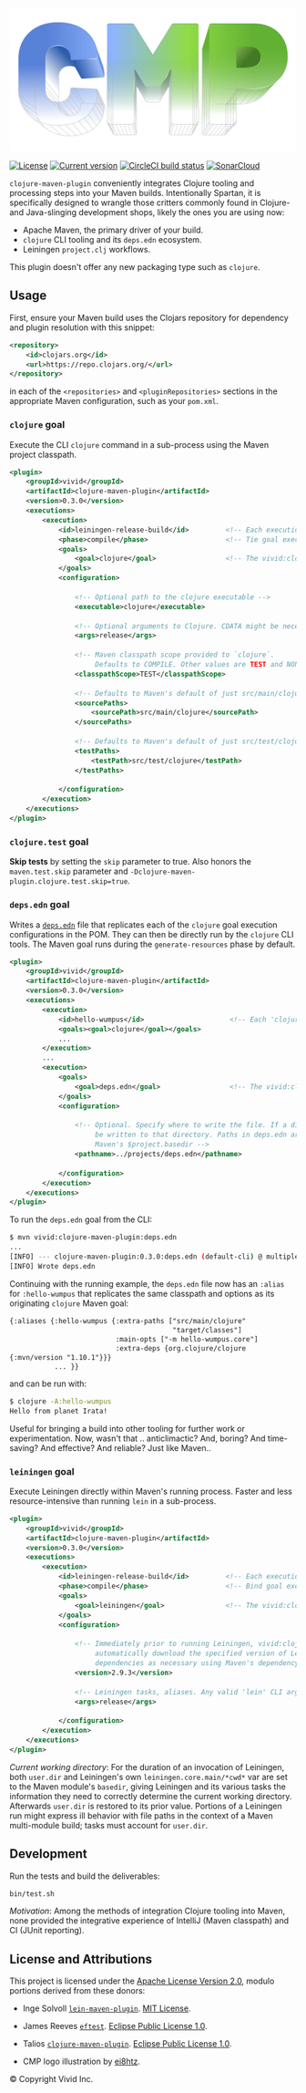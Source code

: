 ![Vivid Clojure Maven Plugin][1]

[![License](https://img.shields.io/badge/license-Apache%202-blue.svg?style=flat-square)](LICENSE.txt)
[![Current version](https://img.shields.io/clojars/v/vivid/clojure-maven-plugin.svg?color=blue&style=flat-square)](https://clojars.org/vivid/clojure-maven-plugin)
[![CircleCI build status](https://circleci.com/gh/vivid-inc/clojure-maven-plugin/tree/release-0.3.0.svg)](https://circleci.com/gh/vivid-inc/clojure-maven-plugin)
[![SonarCloud](https://sonarcloud.io/api/project_badges/measure?project=clojure-maven-plugin&metric=alert_status)](https://sonarcloud.io/dashboard?id=clojure-maven-plugin)


`clojure-maven-plugin` conveniently integrates Clojure tooling and processing steps into your Maven builds.
Intentionally Spartan, it is specifically designed to wrangle those critters commonly found in Clojure- and Java-slinging development shops, likely the ones you are using now:

- Apache Maven, the primary driver of your build.
- `clojure` CLI tooling and its `deps.edn` ecosystem.
- Leiningen `project.clj` workflows.

This plugin doesn't offer any new packaging type such as `clojure`.



## Usage

First, ensure your Maven build uses the Clojars repository for dependency and plugin resolution with this snippet:
```xml
<repository>
    <id>clojars.org</id>
    <url>https://repo.clojars.org/</url>
</repository>
```
in each of the `<repositories>` and `<pluginRepositories>` sections in the appropriate Maven
configuration, such as your `pom.xml`.

### `clojure` goal

Execute the CLI `clojure` command in a sub-process using the Maven project classpath.

```xml
<plugin>
    <groupId>vivid</groupId>
    <artifactId>clojure-maven-plugin</artifactId>
    <version>0.3.0</version>
    <executions>
        <execution>
            <id>leiningen-release-build</id>         <!-- Each execution requires a unique ID -->
            <phase>compile</phase>                   <!-- Tie goal execution to the desired Maven phase -->
            <goals>
                <goal>clojure</goal>                 <!-- The vivid:clojure-maven-plugin Clojure goal -->
            </goals>
            <configuration>

                <!-- Optional path to the clojure executable -->
                <executable>clojure</executable>

                <!-- Optional arguments to Clojure. CDATA might be necessary to handle dashes. -->
                <args>release</args>

                <!-- Maven classpath scope provided to `clojure`.
                     Defaults to COMPILE. Other values are TEST and NONE. -->
                <classpathScope>TEST</classpathScope>

                <!-- Defaults to Maven's default of just src/main/clojure -->
                <sourcePaths>
                    <sourcePath>src/main/clojure</sourcePath>
                </sourcePaths>

                <!-- Defaults to Maven's default of just src/test/clojure -->
                <testPaths>
                    <testPath>src/test/clojure</testPath>
                </testPaths>

            </configuration>
        </execution>
    </executions>
</plugin>
```



### `clojure.test` goal

__Skip tests__ by setting the `skip` parameter to true.
Also honors the `maven.test.skip` parameter and `-Dclojure-maven-plugin.clojure.test.skip=true`.




### `deps.edn` goal

Writes a [`deps.edn`](https://clojure.org/reference/deps_and_cli) file that replicates each of the `clojure` goal execution configurations in the POM.
They can then be directly run by the `clojure` CLI tools.
The Maven goal runs during the `generate-resources` phase by default.
```xml
<plugin>
    <groupId>vivid</groupId>
    <artifactId>clojure-maven-plugin</artifactId>
    <version>0.3.0</version>
    <executions>
        <execution>
            <id>hello-wumpus</id>                     <!-- Each 'clojure' goal execution ID servers as the deps.edn alias -->
            <goals><goal>clojure</goal></goals>
            ...
        </execution>
        ...
        <execution>
            <goals>
                <goal>deps.edn</goal>                 <!-- The vivid:clojure-maven-plugin deps.edn goal -->
            </goals>
            <configuration>

                <!-- Optional. Specify where to write the file. If a directory, deps.edn will
                     be written to that directory. Paths in deps.edn are written relative to
                     Maven's $project.basedir -->
                <pathname>../projects/deps.edn</pathname>

            </configuration>
        </execution>
    </executions>
</plugin>
```
To run the `deps.edn` goal from the CLI:
```bash
$ mvn vivid:clojure-maven-plugin:deps.edn
...
[INFO] --- clojure-maven-plugin:0.3.0:deps.edn (default-cli) @ multiple-use-project ---
[INFO] Wrote deps.edn
```
Continuing with the running example, the `deps.edn` file now has an `:alias` for `:hello-wumpus` that replicates the same classpath and options as its originating `clojure` Maven goal:
```edn
{:aliases {:hello-wumpus {:extra-paths ["src/main/clojure"
                                        "target/classes"]
                          :main-opts ["-m hello-wumpus.core"]
                          :extra-deps {org.clojure/clojure {:mvn/version "1.10.1"}}}
           ... }}
```
and can be run with:
```bash
$ clojure -A:hello-wumpus
Hello from planet Irata!
```
Useful for bringing a build into other tooling for further work or experimentation.
Now, wasn't that .. anticlimactic? And, boring? And time-saving? And effective? And reliable? Just like Maven..



### `leiningen` goal

Execute Leiningen directly within Maven's running process.
Faster and less resource-intensive than running `lein` in a sub-process.

```xml
<plugin>
    <groupId>vivid</groupId>
    <artifactId>clojure-maven-plugin</artifactId>
    <version>0.3.0</version>
    <executions>
        <execution>
            <id>leiningen-release-build</id>         <!-- Each execution requires a unique ID -->
            <phase>compile</phase>                   <!-- Bind goal execution to the desired Maven phase -->
            <goals>
                <goal>leiningen</goal>               <!-- The vivid:clojure-maven-plugin Leiningen goal -->
            </goals>
            <configuration>

                <!-- Immediately prior to running Leiningen, vivid:clojure-maven-plugin will
                     automatically download the specified version of Leiningen and its
                     dependencies as necessary using Maven's dependency resolution system. -->
                <version>2.9.3</version>

                <!-- Leiningen tasks, aliases. Any valid 'lein' CLI arguments can be used here. -->
                <args>release</args>

            </configuration>
        </execution>
    </executions>
</plugin>
```

_Current working directory_:
For the duration of an invocation of Leiningen, both `user.dir` and Leiningen's own `leiningen.core.main/*cwd*` var are
set to the Maven module's `basedir`, giving Leiningen and its various tasks the information they need to correctly
determine the current working directory.
Afterwards `user.dir` is restored to its prior value.
Portions of a Leiningen run might express ill behavior with file paths in the context of a Maven multi-module build;
tasks must account for `user.dir`.


## Development

Run the tests and build the deliverables:

```bash
bin/test.sh
```

*Motivation*: Among the methods of integration Clojure tooling into Maven, none provided the integrative experience of IntelliJ (Maven classpath) and CI (JUnit reporting).


## License and Attributions

This project is licensed under the [Apache License Version 2.0](LICENSE.txt), modulo portions derived from these donors:

- Inge Solvoll [`lein-maven-plugin`](https://github.com/ingesolvoll/lein-maven-plugin).
  [MIT License](https://raw.githubusercontent.com/ingesolvoll/lein-maven-plugin/d86e5ded9c75018b26c99ff041f3dad7079d3d1a/LICENSE).
- James Reeves [`eftest`](https://github.com/weavejester/eftest).
  [Eclipse Public License 1.0](https://raw.githubusercontent.com/weavejester/eftest/43a41b28e5981382a93503be27bce463e1b6ad4f/README.md).
- Talios [`clojure-maven-plugin`](https://github.com/talios/clojure-maven-plugin).
  [Eclipse Public License 1.0](https://raw.githubusercontent.com/talios/clojure-maven-plugin/8ce0d7dab93a418cfba0bcf68943c31291bcdc23/epl-v10.html).

- CMP logo illustration by [ei8htz](https://ei8htz.tumblr.com/).

© Copyright Vivid Inc.

[1]:https://github.com/vivid-inc/clojure-maven-plugin/blob/release-0.3.0/assets/artwork/vivid-clojure-maven-plugin-logo.svg?raw=true
